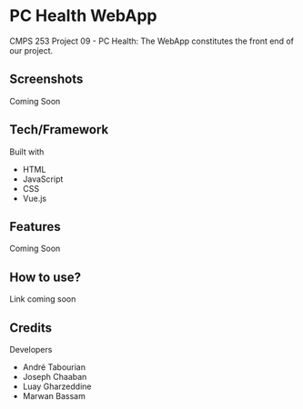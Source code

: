 # PC Health WebApp

CMPS 253 Project 09 - PC Health: The WebApp constitutes the front end of our project.

## Screenshots

Coming Soon

## Tech/Framework

Built with

- HTML
- JavaScript
- CSS
- Vue.js

## Features

Coming Soon

## How to use?

Link coming soon

## Credits

Developers

- André Tabourian
- Joseph Chaaban
- Luay Gharzeddine
- Marwan Bassam
